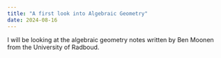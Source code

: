 ```yaml
---
title: "A first look into Algebraic Geometry"
date: 2024-08-16
---
```


I will be looking at the algebraic geometry notes written by Ben Moonen from the University of Radboud. 
